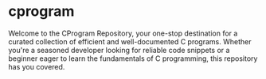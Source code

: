 # cprogram
Welcome to the CProgram Repository, your one-stop destination for a curated collection of efficient and well-documented C programs. Whether you're a seasoned developer looking for reliable code snippets or a beginner eager to learn the fundamentals of C programming, this repository has you covered.

